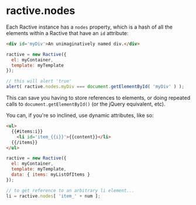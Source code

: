 # ractive.nodes

Each Ractive instance has a `nodes` property, which is a hash of all the elements within a Ractive that have an `id` attribute:

```html
<div id='myDiv'>An unimaginatively named div.</div>
```

```js
ractive = new Ractive({
  el: myContainer,
  template: myTemplate
});

// this will alert 'true'
alert( ractive.nodes.myDiv === document.getElementById( 'myDiv' ) );
```

This can save you having to store references to elements, or doing repeated calls to `document.getElementById()` (or the jQuery equivalent, etc).

You can, if you're so inclined, use dynamic attributes, like so:

```html
<ul>
  {{#items:i}}
    <li id='item_{{i}}'>{{content}}</li>
  {{/items}}
</ul>
```

```js
ractive = new Ractive({
  el: myContainer,
  template: myTemplate,
  data: { items: myListOfItems }
});

// to get reference to an arbitrary li element...
li = ractive.nodes[ 'item_' + num ];
```
